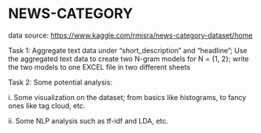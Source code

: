 # NEWS-CATEGORY
data source: https://www.kaggle.com/rmisra/news-category-dataset/home

Task 1: Aggregate text data under “short_description” and “headline”; Use the aggregated text data to create two 
N-gram models for N = {1, 2}; write the two models to one EXCEL file in two different sheets 

Task 2: Some potential analysis:

i.  Some visualization on the dataset; from basics like histograms, to fancy ones like tag cloud, etc.

ii. Some NLP analysis such as tf-idf and LDA, etc.
